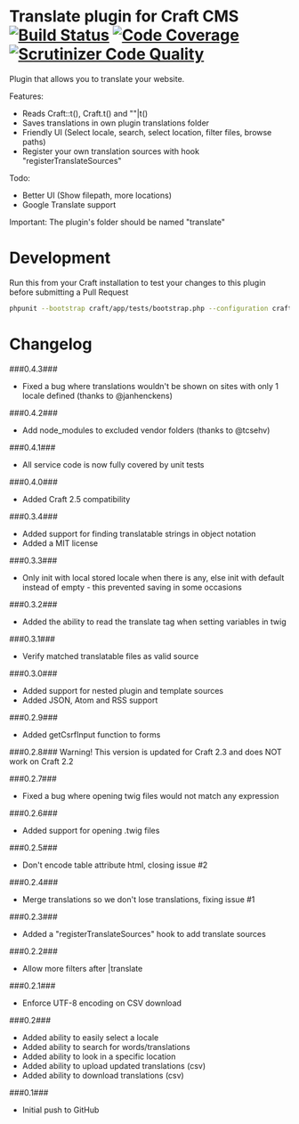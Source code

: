 Translate plugin for Craft CMS [![Build Status](https://travis-ci.org/boboldehampsink/translate.svg?branch=master)](https://travis-ci.org/boboldehampsink/translate) [![Code Coverage](https://scrutinizer-ci.com/g/boboldehampsink/translate/badges/coverage.png?b=develop)](https://scrutinizer-ci.com/g/boboldehampsink/translate/?branch=develop) [![Scrutinizer Code Quality](https://scrutinizer-ci.com/g/boboldehampsink/translate/badges/quality-score.png?b=develop)](https://scrutinizer-ci.com/g/boboldehampsink/translate/?branch=develop)
=================

Plugin that allows you to translate your website.

Features:
- Reads Craft::t(), Craft.t() and ""|t()
- Saves translations in own plugin translations folder
- Friendly UI (Select locale, search, select location, filter files, browse paths)
- Register your own translation sources with hook "registerTranslateSources"

Todo:
- Better UI (Show filepath, more locations)
- Google Translate support

Important:
The plugin's folder should be named "translate"

Development
=================
Run this from your Craft installation to test your changes to this plugin before submitting a Pull Request
```bash
phpunit --bootstrap craft/app/tests/bootstrap.php --configuration craft/plugins/translate/phpunit.xml.dist --coverage-text craft/plugins/translate/tests
```

Changelog
=================
###0.4.3###
- Fixed a bug where translations wouldn't be shown on sites with only 1 locale defined (thanks to @janhenckens)

###0.4.2###
- Add node_modules to excluded vendor folders (thanks to @tcsehv)

###0.4.1###
- All service code is now fully covered by unit tests

###0.4.0###
- Added Craft 2.5 compatibility

###0.3.4###
- Added support for finding translatable strings in object notation
- Added a MIT license

###0.3.3###
- Only init with local stored locale when there is any, else init with default instead of empty - this prevented saving in some occasions

###0.3.2###
- Added the ability to read the translate tag when setting variables in twig

###0.3.1###
- Verify matched translatable files as valid source

###0.3.0###
- Added support for nested plugin and template sources
- Added JSON, Atom and RSS support

###0.2.9###
- Added getCsrfInput function to forms

###0.2.8###
Warning! This version is updated for Craft 2.3 and does NOT work on Craft 2.2

###0.2.7###
- Fixed a bug where opening twig files would not match any expression

###0.2.6###
- Added support for opening .twig files

###0.2.5###
- Don't encode table attribute html, closing issue #2

###0.2.4###
- Merge translations so we don't lose translations, fixing issue #1

###0.2.3###
- Added a "registerTranslateSources" hook to add translate sources

###0.2.2###
- Allow more filters after |translate

###0.2.1###
- Enforce UTF-8 encoding on CSV download

###0.2###
- Added ability to easily select a locale
- Added ability to search for words/translations
- Added ability to look in a specific location
- Added ability to upload updated translations (csv)
- Added ability to download translations (csv)

###0.1###
- Initial push to GitHub
